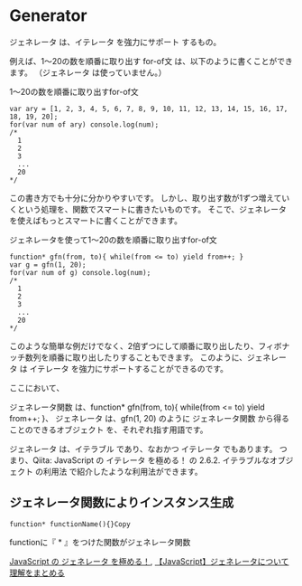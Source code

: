 # Generator
ジェネレータ は、イテレータ を強力にサポート するもの。

例えば、1～20の数を順番に取り出す for-of文 は、以下のように書くことができます。
（ジェネレータ は使っていません。）

1～20の数を順番に取り出すfor-of文
```
var ary = [1, 2, 3, 4, 5, 6, 7, 8, 9, 10, 11, 12, 13, 14, 15, 16, 17, 18, 19, 20];
for(var num of ary) console.log(num);
/*
  1
  2
  3
  ...
  20
*/
```
この書き方でも十分に分かりやすいです。
しかし、取り出す数が1ずつ増えていくという処理を、関数でスマートに書きたいものです。
そこで、ジェネレータ を使えばもっとスマートに書くことができます。

ジェネレータを使って1～20の数を順番に取り出すfor-of文
```
function* gfn(from, to){ while(from <= to) yield from++; }
var g = gfn(1, 20);
for(var num of g) console.log(num);
/*
  1
  2
  3
  ...
  20
*/
```
このような簡単な例だけでなく、2倍ずつにして順番に取り出したり、フィボナッチ数列を順番に取り出したりすることもできます。
このように、ジェネレータ は イテレータ を強力にサポートすることができるのです。

ここにおいて、

ジェネレータ関数 は、function* gfn(from, to){ while(from <= to) yield from++; }、
ジェネレータ は、gfn(1, 20) のように ジェネレータ関数 から得ることのできるオブジェクト
を、それぞれ指す用語です。

ジェネレータ は、イテラブル であり、なおかつ イテレータ でもあります。
つまり、Qiita: JavaScript の イテレータ を極める！ の 2.6.2. イテラブルなオブジェクト の利用法 で紹介したような利用法ができます。


## ジェネレータ関数によりインスタンス生成
```
function* functionName(){}Copy
```
functionに『 * 』をつけた関数がジェネレータ関数

[JavaScript の ジェネレータ を極める！](https://qiita.com/kura07/items/d1a57ea64ef5c3de8528),
[【JavaScript】ジェネレータについて理解をまとめる](https://se-tomo.com/2019/02/14/%E3%80%90javascript%E3%80%91%E3%82%B8%E3%82%A7%E3%83%8D%E3%83%AC%E3%83%BC%E3%82%BF%E3%81%AB%E3%81%A4%E3%81%84%E3%81%A6%E7%90%86%E8%A7%A3%E3%82%92%E3%81%BE%E3%81%A8%E3%82%81%E3%82%8B/)